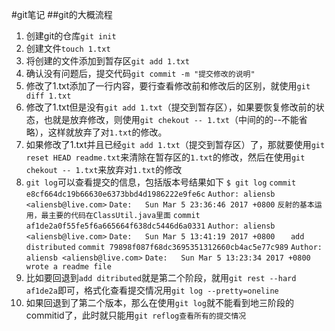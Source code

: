 #git笔记
##git的大概流程
1. 创建git的仓库`git init`
2. 创建文件`touch 1.txt`
3. 将创建的文件添加到暂存区`git add 1.txt`
4. 确认没有问题后，提交代码`git commit -m "提交修改的说明"`
5. 修改了1.txt添加了一行内容，要行查看修改前和修改后的区别，就使用`git diff 1.txt`
6. 修改了1.txt但是没有`git add 1.txt`（提交到暂存区），如果要恢复修改前的状态，也就是放弃修改，则使用`git chekout -- 1.txt`（中间的的--不能省略），这样就放弃了对`1.txt`的修改。
7. 如果修改了1.txt并且已经`git add 1.txt`（提交到暂存区）了，那就要使用`git reset HEAD readme.txt`来清除在暂存区的`1.txt`的修改，然后在使用`git chekout -- 1.txt`来放弃对`1.txt`的修改
8. `git log`可以查看提交的信息，包括版本号结果如下
`$ git log`
`commit e8cf664dc19b66630e6373bbd4d1986222e9fe6c`
`Author: aliensb <aliensb@live.com>`
`Date:   Sun Mar 5 23:36:46 2017 +0800`
    `反射的基本运用，最主要的代码在ClassUtil.java里面`
`commit af1de2a0f55fe5f6a665664f638dc5446d6a0331`
`Author: aliensb <aliensb@live.com>`
`Date:   Sun Mar 5 13:41:19 2017 +0800`
`   add distributed`
`commit 79898f087f68dc3695351312660cb4ac5e77c989`
`Author: aliensb <aliensb@live.com>`
`Date:   Sun Mar 5 13:23:34 2017 +0800`
`    wrote a readme file`
9. 比如要回退到`add ditributed`就是第二个阶段，就用`git rest --hard af1de2a`即可，格式化查看提交情况用`git log --pretty=oneline`
10. 如果回退到了第二个版本，那么在使用`git log`就不能看到地三阶段的commitid了，此时就只能用`git reflog查看所有的提交情况`